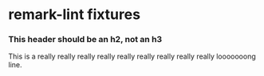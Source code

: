 # remark-lint fixtures

### This header should be an h2, not an h3

This is a really really really really really really really really really looooooong line.
